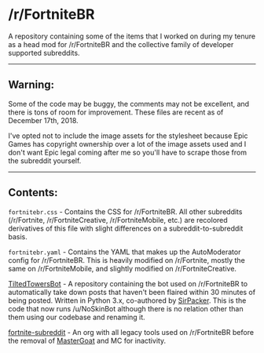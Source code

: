 # /r/FortniteBR
A repository containing some of the items that I worked on during my tenure as a head mod for /r/FortniteBR and the collective family of developer supported subreddits.

---

## Warning:
Some of the code may be buggy, the comments may not be excellent, and there is tons of room for improvement. These files are recent as of December 17th, 2018.

I've opted not to include the image assets for the stylesheet because Epic Games has copyright ownership over a lot of the image assets used and I don't want Epic legal coming after me so you'll have to scrape those from the subreddit yourself.

---

## Contents:
`fortnitebr.css` - Contains the CSS for /r/FortniteBR. All other subreddits (/r/Fortnite, /r/FortniteCreative, /r/FortniteMobile, etc.) are recolored derivatives of this file with slight differences on a subreddit-to-subreddit basis.

`fortnitebr.yaml` - Contains the YAML that makes up the AutoModerator config for /r/FortniteBR. This is heavily modified on /r/Fortnite, mostly the same on /r/FortniteMobile, and slightly modified on /r/FortniteCreative.

[TiltedTowersBot](https://github.com/Snaacky/TiltedTowersBot) - A repository containing the bot used on /r/FortniteBR to automatically take down posts that haven't been flaired within 30 minutes of being posted. Written in Python 3.x, co-authored by [SirPacker](https://github.com/SirPacker). This is the code that now runs /u/NoSkinBot although there is no relation other than them using our codebase and renaming it.

[fortnite-subreddit](https://github.com/fortnite-subreddit) - An org with all legacy tools used on /r/FortniteBR before the removal of [MasterGoat](https://github.com/MasterGoat) and MC for inactivity.
